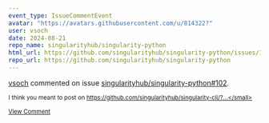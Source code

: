 ```yaml
---
event_type: IssueCommentEvent
avatar: "https://avatars.githubusercontent.com/u/814322?"
user: vsoch
date: 2024-08-21
repo_name: singularityhub/singularity-python
html_url: https://github.com/singularityhub/singularity-python/issues/102
repo_url: https://github.com/singularityhub/singularity-python
---
```


<a href='https://github.com/vsoch' target='_blank'>vsoch</a> commented on issue <a href='https://github.com/singularityhub/singularity-python/issues/102' target='_blank'>singularityhub/singularity-python#102</a>.

<small>I think you meant to post on https://github.com/singularityhub/singularity-cli/?...</small>

<a href='https://github.com/singularityhub/singularity-python/issues/102' target='_blank'>View Comment</a>